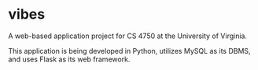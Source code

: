 # vibes
A web-based application project for CS 4750 at the University of Virginia.

This application is being developed in Python, utilizes MySQL as its
DBMS, and uses Flask as its web framework.
